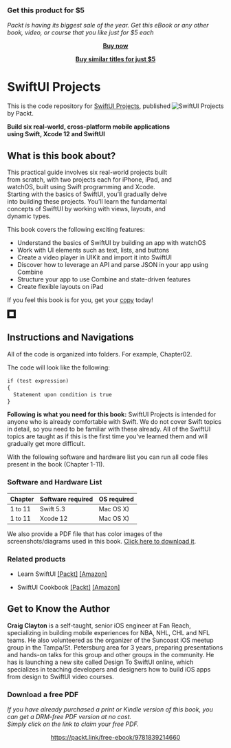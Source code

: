 
### Get this product for $5

<i>Packt is having its biggest sale of the year. Get this eBook or any other book, video, or course that you like just for $5 each</i>


<b><p align='center'>[Buy now](https://packt.link/9781839214660)</p></b>


<b><p align='center'>[Buy similar titles for just $5](https://subscription.packtpub.com/search)</p></b>


# SwiftUI Projects

<a href="https://www.packtpub.com/product/swiftui-projects/9781839214660"><img src="https://static.packt-cdn.com/products/9781839214660/cover/smaller" alt="SwiftUI Projects" height="256px" align="right"></a>

This is the code repository for [SwiftUI Projects](https://www.packtpub.com/product/swiftui-projects/9781839214660), published by Packt.

**Build six real-world, cross-platform mobile applications using Swift, Xcode 12 and SwiftUI**

## What is this book about?
This practical guide involves six real-world projects built from scratch, with two projects each for iPhone, iPad, and watchOS, built using Swift programming and Xcode. Starting with the basics of SwiftUI, you’ll gradually delve into building these projects. You’ll learn the fundamental concepts of SwiftUI by working with views, layouts, and dynamic types. 

This book covers the following exciting features: 
* Understand the basics of SwiftUI by building an app with watchOS
* Work with UI elements such as text, lists, and buttons
* Create a video player in UIKit and import it into SwiftUI
* Discover how to leverage an API and parse JSON in your app using Combine
* Structure your app to use Combine and state-driven features
* Create flexible layouts on iPad

If you feel this book is for you, get your [copy](https://www.amazon.com/dp/183921466X) today!

<a href="https://www.packtpub.com/?utm_source=github&utm_medium=banner&utm_campaign=GitHubBanner"><img src="https://raw.githubusercontent.com/PacktPublishing/GitHub/master/GitHub.png" alt="https://www.packtpub.com/" border="5" /></a>

## Instructions and Navigations
All of the code is organized into folders. For example, Chapter02.

The code will look like the following:
```
if (test expression)
{
  Statement upon condition is true
}
```

**Following is what you need for this book:**
SwiftUI Projects is intended for anyone who is already comfortable with Swift. We do
not cover Swift topics in detail, so you need to be familiar with these already. All of the
SwiftUI topics are taught as if this is the first time you've learned them and will gradually
get more difficult.

With the following software and hardware list you can run all code files present in the book (Chapter 1-11).

### Software and Hardware List

| Chapter  | Software required                   | OS required                        |
| -------- | ------------------------------------| -----------------------------------|
| 1 to 11       | Swift 5.3                    | Mac OS X) |
| 1 to 11        | Xcode 12        | Mac OS X) |



We also provide a PDF file that has color images of the screenshots/diagrams used in this book. [Click here to download it](https://static.packt-cdn.com/downloads/9781839214660_ColorImages.pdf).

### Related products <Other books you may enjoy>
* Learn SwiftUI [[Packt]](https://www.packtpub.com/product/learn-swiftui/9781839215421) [[Amazon]](https://www.amazon.com/dp/1839215429)

* SwiftUI Cookbook [[Packt]](https://www.packtpub.com/product/swiftui-cookbook/9781838981860) [[Amazon]](https://www.amazon.com/dp/1838981861)

## Get to Know the Author
**Craig Clayton**
is a self-taught, senior iOS engineer at Fan Reach, specializing in building mobile experiences for NBA, NHL, CHL and NFL teams. He also volunteered as the organizer of the Suncoast iOS meetup group in the Tampa/St. Petersburg area for 3 years, preparing presentations and hands-on talks for this group and other groups in the community. He has is launching a new site called Design To SwiftUI online, which specializes in teaching developers and designers how to build iOS apps from design to SwiftUI video courses.
### Download a free PDF

 <i>If you have already purchased a print or Kindle version of this book, you can get a DRM-free PDF version at no cost.<br>Simply click on the link to claim your free PDF.</i>
<p align="center"> <a href="https://packt.link/free-ebook/9781839214660">https://packt.link/free-ebook/9781839214660 </a> </p>